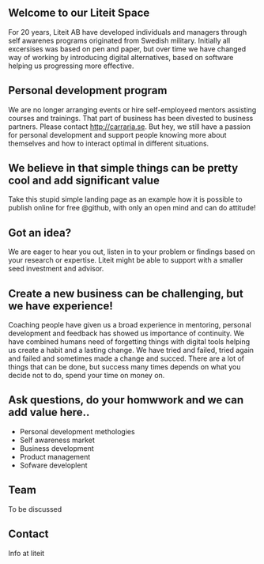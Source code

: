 ## Welcome to our Liteit Space
For 20 years, Liteit AB have developed individuals and managers through self awarenes programs originated from Swedish military. Initially all excersises was based on pen and paper, but over time we have changed way of working by introducing digital alternatives, based on software helping us progressing more effective. 

## Personal development program
We are no longer arranging events or hire self-employeed mentors assisting courses and trainings. That part of business has been divested to business partners. Please contact http://carraria.se. But hey, we still have a passion for personal development and support people knowing more about themselves and how to interact optimal in different situations.   

## We believe in that simple things can be pretty cool and add significant value
Take this stupid simple landing page as an example how it is possible to publish online for free @github, with only an open mind and can do attitude! 

## Got an idea? 
We are eager to hear you out, listen in to your problem or findings based on your research or expertise. Liteit might be able to support with a smaller seed investment and advisor. 

## Create a new business can be challenging, but we have experience!
Coaching people have given us a broad experience in mentoring, personal development and feedback has showed us importance of continuity. We have combined humans need of forgetting things with digital tools helping us create a habit and a lasting change. We have tried and failed, tried again and failed and sometimes made a change and succed. There are a lot of things that can be done, but success many times depends on what you decide not to do, spend your time on money on. 

## Ask questions, do your homwwork and we can add value here..
 - Personal development methologies
 - Self awareness market
 - Business development
 - Product management
 - Sofware developlent

## Team
To be discussed

## Contact
Info at liteit



